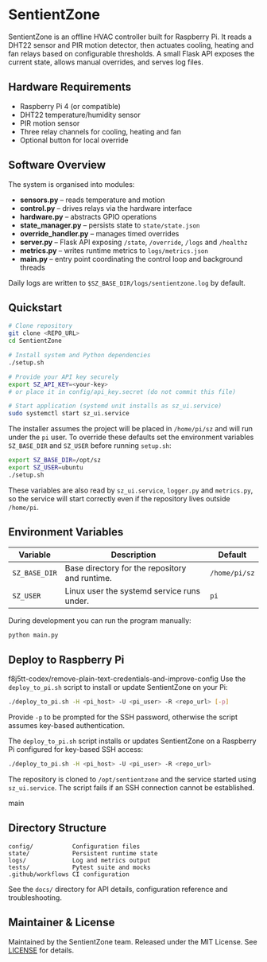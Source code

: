 # SentientZone

SentientZone is an offline HVAC controller built for Raspberry Pi. It reads a DHT22
sensor and PIR motion detector, then actuates cooling, heating and fan relays based
on configurable thresholds. A small Flask API exposes the current state, allows
manual overrides, and serves log files.

## Hardware Requirements

- Raspberry Pi 4 (or compatible)
- DHT22 temperature/humidity sensor
- PIR motion sensor
- Three relay channels for cooling, heating and fan
- Optional button for local override

## Software Overview

The system is organised into modules:

- **sensors.py** – reads temperature and motion
- **control.py** – drives relays via the hardware interface
- **hardware.py** – abstracts GPIO operations
- **state_manager.py** – persists state to `state/state.json`
- **override_handler.py** – manages timed overrides
- **server.py** – Flask API exposing `/state`, `/override`, `/logs` and `/healthz`
- **metrics.py** – writes runtime metrics to `logs/metrics.json`
- **main.py** – entry point coordinating the control loop and background threads

Daily logs are written to `$SZ_BASE_DIR/logs/sentientzone.log` by default.

## Quickstart

```bash
# Clone repository
git clone <REPO_URL>
cd SentientZone

# Install system and Python dependencies
./setup.sh

# Provide your API key securely
export SZ_API_KEY=<your-key>
# or place it in config/api_key.secret (do not commit this file)

# Start application (systemd unit installs as sz_ui.service)
sudo systemctl start sz_ui.service
```

The installer assumes the project will be placed in `/home/pi/sz` and will run
under the `pi` user.  To override these defaults set the environment variables
`SZ_BASE_DIR` and `SZ_USER` before running `setup.sh`:

```bash
export SZ_BASE_DIR=/opt/sz
export SZ_USER=ubuntu
./setup.sh
```
These variables are also read by `sz_ui.service`, `logger.py` and
`metrics.py`, so the service will start correctly even if the repository lives
outside `/home/pi`.

## Environment Variables

| Variable      | Description                                     | Default          |
|---------------|-------------------------------------------------|------------------|
| `SZ_BASE_DIR` | Base directory for the repository and runtime.  | `/home/pi/sz`    |
| `SZ_USER`     | Linux user the systemd service runs under.      | `pi`             |

During development you can run the program manually:

```bash
python main.py
```

## Deploy to Raspberry Pi

 f8j5tt-codex/remove-plain-text-credentials-and-improve-config
Use the `deploy_to_pi.sh` script to install or update SentientZone on your Pi:

```bash
./deploy_to_pi.sh -H <pi_host> -U <pi_user> -R <repo_url> [-p]
```

Provide `-p` to be prompted for the SSH password, otherwise the script assumes
key-based authentication.

The `deploy_to_pi.sh` script installs or updates SentientZone on a Raspberry Pi
configured for key-based SSH access:

```bash
./deploy_to_pi.sh -H <pi_host> -U <pi_user> -R <repo_url>
```

The repository is cloned to `/opt/sentientzone` and the service started using
`sz_ui.service`. The script fails if an SSH connection cannot be established.

 main

## Directory Structure

```
config/           Configuration files
state/            Persistent runtime state
logs/             Log and metrics output
tests/            Pytest suite and mocks
.github/workflows CI configuration
```

See the `docs/` directory for API details, configuration reference and troubleshooting.

## Maintainer & License

Maintained by the SentientZone team. Released under the MIT License. See
[LICENSE](LICENSE) for details.
